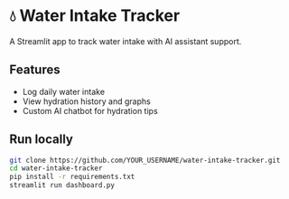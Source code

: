 # 💧 Water Intake Tracker

A Streamlit app to track water intake with AI assistant support.

## Features
- Log daily water intake
- View hydration history and graphs
- Custom AI chatbot for hydration tips

## Run locally

```bash
git clone https://github.com/YOUR_USERNAME/water-intake-tracker.git
cd water-intake-tracker
pip install -r requirements.txt
streamlit run dashboard.py
